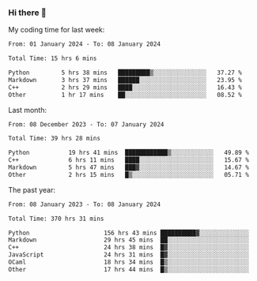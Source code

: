 ### Hi there 👋

My coding time for last week:

<!--START_SECTION:week-->

```txt
From: 01 January 2024 - To: 08 January 2024

Total Time: 15 hrs 6 mins

Python         5 hrs 38 mins   █████████▒░░░░░░░░░░░░░░░   37.27 %
Markdown       3 hrs 37 mins   ██████░░░░░░░░░░░░░░░░░░░   23.95 %
C++            2 hrs 29 mins   ████░░░░░░░░░░░░░░░░░░░░░   16.43 %
Other          1 hr 17 mins    ██░░░░░░░░░░░░░░░░░░░░░░░   08.52 %
```

<!--END_SECTION:week-->

Last month:

<!--START_SECTION:month-->

```txt
From: 08 December 2023 - To: 07 January 2024

Total Time: 39 hrs 28 mins

Python           19 hrs 41 mins  ████████████▒░░░░░░░░░░░░   49.89 %
C++              6 hrs 11 mins   ████░░░░░░░░░░░░░░░░░░░░░   15.67 %
Markdown         5 hrs 47 mins   ███▓░░░░░░░░░░░░░░░░░░░░░   14.67 %
Other            2 hrs 15 mins   █▒░░░░░░░░░░░░░░░░░░░░░░░   05.71 %
```

<!--END_SECTION:month-->

The past year:

<!--START_SECTION:year-->

```txt
From: 08 January 2023 - To: 08 January 2024

Total Time: 370 hrs 31 mins

Python                     156 hrs 43 mins ██████████▓░░░░░░░░░░░░░░   42.30 %
Markdown                   29 hrs 45 mins  ██░░░░░░░░░░░░░░░░░░░░░░░   08.03 %
C++                        24 hrs 38 mins  █▓░░░░░░░░░░░░░░░░░░░░░░░   06.65 %
JavaScript                 24 hrs 31 mins  █▓░░░░░░░░░░░░░░░░░░░░░░░   06.62 %
OCaml                      18 hrs 34 mins  █▒░░░░░░░░░░░░░░░░░░░░░░░   05.01 %
Other                      17 hrs 44 mins  █▒░░░░░░░░░░░░░░░░░░░░░░░   04.79 %
```

<!--END_SECTION:year-->

